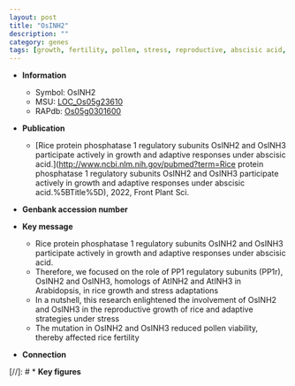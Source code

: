 ```yaml
---
layout: post
title: "OsINH2"
description: ""
category: genes
tags: [growth, fertility, pollen, stress, reproductive, abscisic acid, reproductive growth, phosphatase, ER stress, protein phosphatase]
---
```


* **Information**  
    + Symbol: OsINH2  
    + MSU: [LOC_Os05g23610](http://rice.uga.edu/cgi-bin/ORF_infopage.cgi?orf=LOC_Os05g23610)  
    + RAPdb: [Os05g0301600](https://rapdb.dna.affrc.go.jp/locus/?name=Os05g0301600)  

* **Publication**  
    + [Rice protein phosphatase 1 regulatory subunits OsINH2 and OsINH3 participate actively in growth and adaptive responses under abscisic acid.](http://www.ncbi.nlm.nih.gov/pubmed?term=Rice protein phosphatase 1 regulatory subunits OsINH2 and OsINH3 participate actively in growth and adaptive responses under abscisic acid.%5BTitle%5D), 2022, Front Plant Sci.

* **Genbank accession number**  

* **Key message**  
    + Rice protein phosphatase 1 regulatory subunits OsINH2 and OsINH3 participate actively in growth and adaptive responses under abscisic acid.
    + Therefore, we focused on the role of PP1 regulatory subunits (PP1r), OsINH2 and OsINH3, homologs of AtINH2 and AtINH3 in Arabidopsis, in rice growth and stress adaptations
    + In a nutshell, this research enlightened the involvement of OsINH2 and OsINH3 in the reproductive growth of rice and adaptive strategies under stress
    + The mutation in OsINH2 and OsINH3 reduced pollen viability, thereby affected rice fertility

* **Connection**  

[//]: # * **Key figures**  


